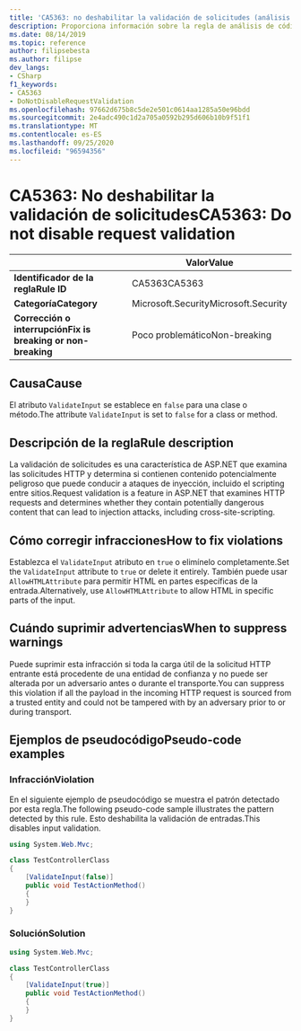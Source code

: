 ```yaml
---
title: 'CA5363: no deshabilitar la validación de solicitudes (análisis de código)'
description: Proporciona información sobre la regla de análisis de código CA5363, incluidas las causas, cómo corregir las infracciones y cuándo suprimirlas.
ms.date: 08/14/2019
ms.topic: reference
author: filipsebesta
ms.author: filipse
dev_langs:
- CSharp
f1_keywords:
- CA5363
- DoNotDisableRequestValidation
ms.openlocfilehash: 97662d675b8c5de2e501c0614aa1285a50e96bdd
ms.sourcegitcommit: 2e4adc490c1d2a705a0592b295d606b10b9f51f1
ms.translationtype: MT
ms.contentlocale: es-ES
ms.lasthandoff: 09/25/2020
ms.locfileid: "96594356"
---
```

# <a name="ca5363-do-not-disable-request-validation"></a><span data-ttu-id="c1ec0-103">CA5363: No deshabilitar la validación de solicitudes</span><span class="sxs-lookup"><span data-stu-id="c1ec0-103">CA5363: Do not disable request validation</span></span>

| | <span data-ttu-id="c1ec0-104">Valor</span><span class="sxs-lookup"><span data-stu-id="c1ec0-104">Value</span></span> |
|-|-|
| <span data-ttu-id="c1ec0-105">**Identificador de la regla**</span><span class="sxs-lookup"><span data-stu-id="c1ec0-105">**Rule ID**</span></span> |<span data-ttu-id="c1ec0-106">CA5363</span><span class="sxs-lookup"><span data-stu-id="c1ec0-106">CA5363</span></span>|
| <span data-ttu-id="c1ec0-107">**Categoría**</span><span class="sxs-lookup"><span data-stu-id="c1ec0-107">**Category**</span></span> |<span data-ttu-id="c1ec0-108">Microsoft.Security</span><span class="sxs-lookup"><span data-stu-id="c1ec0-108">Microsoft.Security</span></span>|
| <span data-ttu-id="c1ec0-109">**Corrección o interrupción**</span><span class="sxs-lookup"><span data-stu-id="c1ec0-109">**Fix is breaking or non-breaking**</span></span> |<span data-ttu-id="c1ec0-110">Poco problemático</span><span class="sxs-lookup"><span data-stu-id="c1ec0-110">Non-breaking</span></span>|

## <a name="cause"></a><span data-ttu-id="c1ec0-111">Causa</span><span class="sxs-lookup"><span data-stu-id="c1ec0-111">Cause</span></span>

<span data-ttu-id="c1ec0-112">El atributo `ValidateInput` se establece en `false` para una clase o método.</span><span class="sxs-lookup"><span data-stu-id="c1ec0-112">The attribute `ValidateInput` is set to `false` for a class or method.</span></span>

## <a name="rule-description"></a><span data-ttu-id="c1ec0-113">Descripción de la regla</span><span class="sxs-lookup"><span data-stu-id="c1ec0-113">Rule description</span></span>

<span data-ttu-id="c1ec0-114">La validación de solicitudes es una característica de ASP.NET que examina las solicitudes HTTP y determina si contienen contenido potencialmente peligroso que puede conducir a ataques de inyección, incluido el scripting entre sitios.</span><span class="sxs-lookup"><span data-stu-id="c1ec0-114">Request validation is a feature in ASP.NET that examines HTTP requests and determines whether they contain potentially dangerous content that can lead to injection attacks, including cross-site-scripting.</span></span>

## <a name="how-to-fix-violations"></a><span data-ttu-id="c1ec0-115">Cómo corregir infracciones</span><span class="sxs-lookup"><span data-stu-id="c1ec0-115">How to fix violations</span></span>

<span data-ttu-id="c1ec0-116">Establezca el `ValidateInput` atributo en `true` o elimínelo completamente.</span><span class="sxs-lookup"><span data-stu-id="c1ec0-116">Set the `ValidateInput` attribute to `true` or delete it entirely.</span></span> <span data-ttu-id="c1ec0-117">También puede usar `AllowHTMLAttribute` para permitir HTML en partes específicas de la entrada.</span><span class="sxs-lookup"><span data-stu-id="c1ec0-117">Alternatively, use `AllowHTMLAttribute` to allow HTML in specific parts of the input.</span></span>

## <a name="when-to-suppress-warnings"></a><span data-ttu-id="c1ec0-118">Cuándo suprimir advertencias</span><span class="sxs-lookup"><span data-stu-id="c1ec0-118">When to suppress warnings</span></span>

<span data-ttu-id="c1ec0-119">Puede suprimir esta infracción si toda la carga útil de la solicitud HTTP entrante está procedente de una entidad de confianza y no puede ser alterada por un adversario antes o durante el transporte.</span><span class="sxs-lookup"><span data-stu-id="c1ec0-119">You can suppress this violation if all the payload in the incoming HTTP request is sourced from a trusted entity and could not be tampered with by an adversary prior to or during transport.</span></span>

## <a name="pseudo-code-examples"></a><span data-ttu-id="c1ec0-120">Ejemplos de pseudocódigo</span><span class="sxs-lookup"><span data-stu-id="c1ec0-120">Pseudo-code examples</span></span>

### <a name="violation"></a><span data-ttu-id="c1ec0-121">Infracción</span><span class="sxs-lookup"><span data-stu-id="c1ec0-121">Violation</span></span>

<span data-ttu-id="c1ec0-122">En el siguiente ejemplo de pseudocódigo se muestra el patrón detectado por esta regla.</span><span class="sxs-lookup"><span data-stu-id="c1ec0-122">The following pseudo-code sample illustrates the pattern detected by this rule.</span></span>
<span data-ttu-id="c1ec0-123">Esto deshabilita la validación de entradas.</span><span class="sxs-lookup"><span data-stu-id="c1ec0-123">This disables input validation.</span></span>

```csharp
using System.Web.Mvc;

class TestControllerClass
{
    [ValidateInput(false)]
    public void TestActionMethod()
    {
    }
}
```

### <a name="solution"></a><span data-ttu-id="c1ec0-124">Solución</span><span class="sxs-lookup"><span data-stu-id="c1ec0-124">Solution</span></span>

```csharp
using System.Web.Mvc;

class TestControllerClass
{
    [ValidateInput(true)]
    public void TestActionMethod()
    {
    }
}
```
